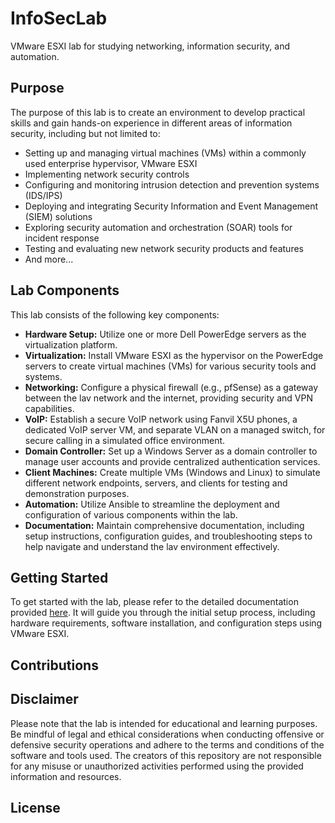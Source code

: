 # InfoSecLab
VMware ESXI lab for studying networking, information security, and automation.
## Purpose
The purpose of this lab is to create an environment to develop practical skills and gain hands-on experience in different areas of information security, including but not limited to:
* Setting up and managing virtual machines (VMs) within a commonly used enterprise hypervisor, VMware ESXI
* Implementing network security controls
* Configuring and monitoring intrusion detection and prevention systems (IDS/IPS)
* Deploying and integrating Security Information and Event Management (SIEM) solutions
* Exploring security automation and orchestration (SOAR) tools for incident response
* Testing and evaluating new network security products and features
* And more...
## Lab Components
This lab consists of the following key components:
* **Hardware Setup:** Utilize one or more Dell PowerEdge servers as the virtualization platform.
* **Virtualization:** Install VMware ESXI as the hypervisor on the PowerEdge servers to create virtual machines (VMs) for various security tools and systems.
* **Networking:** Configure a physical firewall (e.g., pfSense) as a gateway between the lav network and the internet, providing security and VPN capabilities.
* **VoIP:** Establish a secure VoIP network using Fanvil X5U phones, a dedicated VoIP server VM, and separate VLAN on a managed switch, for secure calling in a simulated office environment.
* **Domain Controller:** Set up a Windows Server as a domain controller to manage user accounts and provide centralized authentication services.
* **Client Machines:** Create multiple VMs (Windows and Linux) to simulate different network endpoints, servers, and clients for testing and demonstration purposes.
* **Automation:** Utilize Ansible to streamline the deployment and configuration of various components within the lab.
* **Documentation:** Maintain comprehensive documentation, including setup instructions, configuration guides, and troubleshooting steps to help navigate and understand the lav environment effectively.
## Getting Started
To get started with the lab, please refer to the detailed documentation provided [here](https://github.com/akwagner1/InfoSecLab/tree/main/GettingStarted). It will guide you through the initial setup process, including hardware requirements, software installation, and configuration steps using VMware ESXI.
## Contributions
## Disclaimer
Please note that the lab is intended for educational and learning purposes. Be mindful of legal and ethical considerations when conducting offensive or defensive security operations and adhere to the terms and conditions of the software and tools used. The creators of this repository are not responsible for any misuse or unauthorized activities performed using the provided information and resources.
## License
